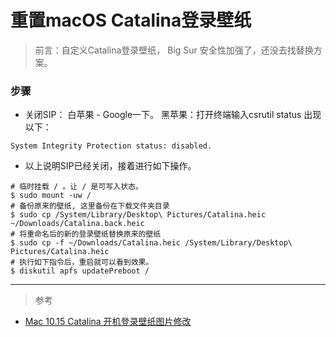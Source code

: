 # 重置macOS Catalina登录壁纸
<!--
 * @Author: WannTonn
 * @Date: 2021-07-01 21:02:28
 * @Description: 
 * @FilePath: /wanntonn.github.io/_posts/2021-07-01-reset-catalina-bgImg.md
-->
> 前言：自定义Catalina登录壁纸， Big Sur 安全性加强了，还没去找替换方案。

### 步骤
- 关闭SIP： 白苹果 - Google一下。 黑苹果：打开终端输入csrutil status 出现以下：

```
System Integrity Protection status: disabled.
```
- 以上说明SIP已经关闭，接着进行如下操作。

```
# 临时挂载 / 。让 / 是可写入状态。
$ sudo mount -uw /
# 备份原来的壁纸, 这里备份在下载文件夹目录
$ sudo cp /System/Library/Desktop\ Pictures/Catalina.heic ~/Downloads/Catalina.back.heic
# 将重命名后的新的登录壁纸替换原来的壁纸
$ sudo cp -f ~/Downloads/Catalina.heic /System/Library/Desktop\ Pictures/Catalina.heic
# 执行如下指令后，重启就可以看到效果。
$ diskutil apfs updatePreboot /
```

---
> 参考
- [Mac 10.15 Catalina 开机登录壁纸图片修改](https://michael728.github.io/2020/03/04/tools-mac-change-wallpaper-login/)